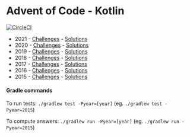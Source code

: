 # Advent of Code - Kotlin

[![CircleCI](https://circleci.com/gh/JiriBakker/advent-of-code-kotlin/tree/master.svg?style=shield)](https://circleci.com/gh/JiriBakker/advent-of-code-kotlin/tree/master)

* 2021 - [Challenges](https://adventofcode.com/2021) - [Solutions](https://github.com/JiriBakker/advent-of-code-kotlin/tree/master/src/main/kotlin/v2021)
* 2020 - [Challenges](https://adventofcode.com/2020) - [Solutions](https://github.com/JiriBakker/advent-of-code-kotlin/tree/master/src/main/kotlin/v2020)
* 2019 - [Challenges](https://adventofcode.com/2019) - [Solutions](https://github.com/JiriBakker/advent-of-code-kotlin/tree/master/src/main/kotlin/v2019)
* 2018 - [Challenges](https://adventofcode.com/2018) - [Solutions](https://github.com/JiriBakker/advent-of-code-kotlin/tree/master/src/main/kotlin/v2018)
* 2017 - [Challenges](https://adventofcode.com/2017) - [Solutions](https://github.com/JiriBakker/advent-of-code-kotlin/tree/master/src/main/kotlin/v2017)
* 2016 - [Challenges](https://adventofcode.com/2016) - [Solutions](https://github.com/JiriBakker/advent-of-code-kotlin/tree/master/src/main/kotlin/v2016)
* 2015 - [Challenges](https://adventofcode.com/2015) - [Solutions](https://github.com/JiriBakker/advent-of-code-kotlin/tree/master/src/main/kotlin/v2015)


#### Gradle commands

To run tests: `./gradlew test -Pyear=[year]` (eg. `./gradlew test -Pyear=2015`)

To compute answers: `./gradlew run -Pyear=[year]` (eg. `./gradlew run -Pyear=2015`)

